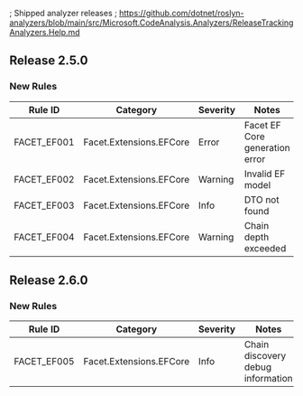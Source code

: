 ; Shipped analyzer releases
; https://github.com/dotnet/roslyn-analyzers/blob/main/src/Microsoft.CodeAnalysis.Analyzers/ReleaseTrackingAnalyzers.Help.md

## Release 2.5.0

### New Rules

Rule ID | Category | Severity | Notes
--------|----------|----------|----------
FACET_EF001 | Facet.Extensions.EFCore | Error | Facet EF Core generation error
FACET_EF002 | Facet.Extensions.EFCore | Warning | Invalid EF model
FACET_EF003 | Facet.Extensions.EFCore | Info | DTO not found
FACET_EF004 | Facet.Extensions.EFCore | Warning | Chain depth exceeded

## Release 2.6.0

### New Rules

Rule ID | Category | Severity | Notes
--------|----------|----------|----------
FACET_EF005 | Facet.Extensions.EFCore | Info | Chain discovery debug information

